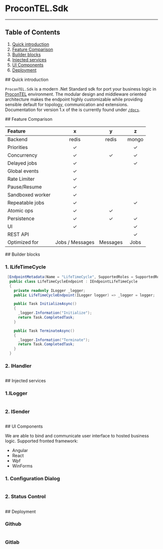 # ProconTEL.Sdk
---------------

## Table of Contents

1. [Quick introduction](#id-quick-introduction)
2. [Feature Comparison](#id-feature-comparison)
3. [Builder blocks](#id-builder-blocks)
4. [Injected services](#id-injected-services)
5. [UI Components](#id-ui-components)
6. [Deployment](#id-deployment)
<div id='id-quick-introduction'/>
## Quick introduction


`ProconTEL.Sdk` is a modern .Net Standard sdk for port your business logic in [ProconTEL](http://procontel.com/) environment. The modular design and middleware oriented architecture makes the endpoint highly customizable while providing sensible default for topology, communication and extensions. Documentation for version 1.x of the is currently found under [`/docs`](https://macrix.eu/).
<div id='id-feature-comparison'/>
## Feature Comparison


| Feature         | x          | y | z |
| :-------------  |:-------------:|:---:|:------:|
| Backend         | redis         |redis| mongo  |
| Priorities      | ✓             |     |   ✓    |
| Concurrency     | ✓             |  ✓  |   ✓    |
| Delayed jobs    | ✓             |     |   ✓    |
| Global events   | ✓             |     |        |
| Rate Limiter    | ✓             |     |        |
| Pause/Resume    | ✓             |     |        |
| Sandboxed worker| ✓             |     |        |
| Repeatable jobs | ✓             |     |   ✓    |
| Atomic ops      | ✓             |  ✓  |        |
| Persistence     | ✓             |  ✓  |   ✓    |
| UI              | ✓             |     |   ✓    |
| REST API        |               |     |   ✓    |
| Optimized for   | Jobs / Messages | Messages | Jobs |
<div id='id-builder-blocks'/>
## Builder blocks


### 1. ILifeTimeCycle
```csharp
 [EndpointMetadata(Name = "LifeTimeCycle", SupportedRoles = SupportedRoles.Both)]
  public class LifeTimeCycleEndpoint : IEndpointLifeTimeCycle
  {
    private readonly ILogger _logger;
    public LifeTimeCycleEndpoint(ILogger logger) => _logger = logger;

    public Task InitializeAsync()
    {
      _logger.Information("Initialize");
      return Task.CompletedTask;
    }

    public Task TerminateAsync()
    {
      _logger.Information("Terminate");
      return Task.CompletedTask;
    }
  }

```

### 2. IHandler
```csharp

```
<div id='id-injected-services'/>
## Injected services


### 1.ILogger
```csharp

```

### 2. ISender
```csharp

```
<div id='id-ui-components'/>
## UI Components


We are able to bind and communicate user interface to hosted business logic. Supported fronted framework:
 - Angular
 - React
 - Wpf
 - WinForms
 
### 1. Configuration Dialog
```csharp

```

### 2. Status Control
```csharp

```
<div id='id-deployment'/>
## Deployment

 
### Github
```csharp

```

### Gitlab
```csharp

```
